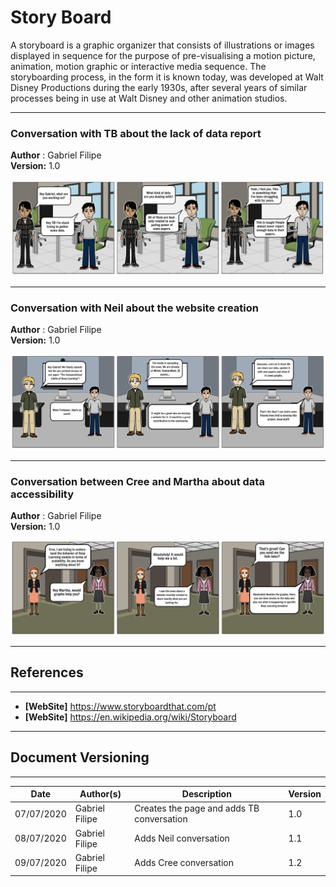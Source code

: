 # Story Board

A storyboard is a graphic organizer that consists of illustrations or images displayed in sequence for the purpose of pre-visualising a motion picture, animation, motion graphic or interactive media sequence. The storyboarding process, in the form it is known today, was developed at Walt Disney Productions during the early 1930s, after several years of similar processes being in use at Walt Disney and other animation studios.


---

### Conversation with TB about the lack of data report

**Author** : Gabriel Filipe</br>
**Version:** 1.0</br>

![Gabriel Filipe TB](./images/tb_conversation.png)

***

### Conversation with Neil about the website creation

**Author** : Gabriel Filipe</br>
**Version:** 1.0</br>

![Gabriel Filipe TB](./images/neil_conversation.png)

***

### Conversation between Cree and Martha about data accessibility

**Author** : Gabriel Filipe</br>
**Version:** 1.0</br>

![Gabriel Filipe TB](./images/cree_conversation.png)

---
## References
---
- **[WebSite]** <a href="dlc">https://www.storyboardthat.com/pt</a>
- **[WebSite]** <a href="dlc">https://en.wikipedia.org/wiki/Storyboard</a>
***

## Document Versioning
---

| Date | Author(s) | Description | Version |
|------|-------|-----------|--------|
| 07/07/2020 | Gabriel Filipe | Creates the page and adds TB conversation | 1.0 |
| 08/07/2020 | Gabriel Filipe | Adds Neil conversation | 1.1 |
| 09/07/2020 | Gabriel Filipe | Adds Cree conversation | 1.2 |